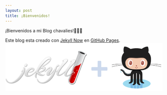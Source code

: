 ```yaml
---
layout: post
title: ¡Bienvenidos!
---
```


¡Bienvenidos a mi Blog chavalies!:clap::clap::clap:

Este blog esta creado con [Jekyll Now](http://github.com/barryclark/jekyll-now/) en [GitHub Pages](https://pages.github.com/).
![GitHub+Jekyll](/images/jekyll+github.png)

